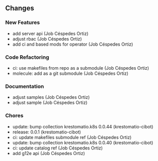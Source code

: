 ## Changes

### New Features

* add server api (Job Céspedes Ortiz)
* adjust rbac (Job Céspedes Ortiz)
* add ci and based mods for operator (Job Céspedes Ortiz)

### Code Refactoring

* ci: use makefiles from repo as a submodule (Job Céspedes Ortiz)
* molecule: add as a git submodule (Job Céspedes Ortiz)

### Documentation

* adjust samples (Job Céspedes Ortiz)
* adjust sample (Job Céspedes Ortiz)

### Chores

* update: bump collection krestomatio.k8s 0.0.44 (krestomatio-cibot)
* release: 0.0.1 (krestomatio-cibot)
* ci: update makefiles submodule ref (Job Céspedes Ortiz)
* update: bump collection krestomatio.k8s 0.0.40 (krestomatio-cibot)
* ci: update catalog ref (Job Céspedes Ortiz)
* add g12e api (Job Céspedes Ortiz)
